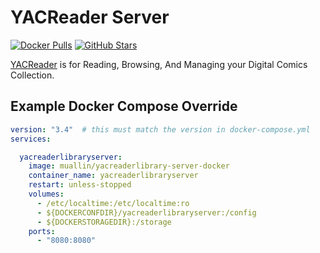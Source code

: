 # YACReader Server

[![Docker Pulls](https://img.shields.io/docker/pulls/muallin/yacreaderlibrary-server-docker?style=flat-square&color=607D8B&label=docker%20pulls&logo=docker)](https://hub.docker.com/r/muallin/yacreaderlibrary-server-docker)
[![GitHub Stars](https://img.shields.io/github/stars/josetesan/yacreaderlibrary-server-docker?style=flat-square&color=607D8B&label=github%20stars&logo=github)](https://github.com/josetesan/yacreaderlibrary-server-docker)

[YACReader](https://www.yacreader.com/) is for Reading, Browsing, And Managing your Digital Comics Collection.

## Example Docker Compose Override

```yaml
version: "3.4"  # this must match the version in docker-compose.yml
services:

  yacreaderlibraryserver:
    image: muallin/yacreaderlibrary-server-docker
    container_name: yacreaderlibraryserver
    restart: unless-stopped
    volumes:
      - /etc/localtime:/etc/localtime:ro
      - ${DOCKERCONFDIR}/yacreaderlibraryserver:/config
      - ${DOCKERSTORAGEDIR}:/storage
    ports:
      - "8080:8080"
```
